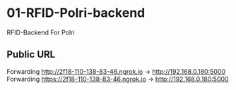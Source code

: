 # 01-RFID-Polri-backend
RFID-Backend For Polri


## Public URL 
Forwarding                    http://2f18-110-138-83-46.ngrok.io -> http://192.168.0.180:5000                                                                                              
Forwarding                    https://2f18-110-138-83-46.ngrok.io -> http://192.168.0.180:5000          
